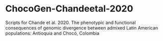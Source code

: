 # ChocoGen-Chandeetal-2020
Scripts for Chande et al. 2020. The phenotypic and functional consequences of genomic divergence between admixed Latin American populations: Antioquia and Chocó, Colombia 
